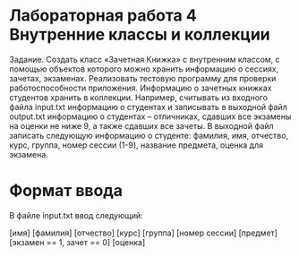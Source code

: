 # Лабораторная работа 4 Внутренние классы и коллекции

Задание. Создать класс «Зачетная Книжка» с внутренним классом, с помощью объектов которого можно хранить информацию о сессиях, зачетах, экзаменах. 
Реализовать тестовую программу для проверки работоспособности приложения. 
Информацию о зачетных книжках студентов хранить в коллекции.
Например, считывать из входного файла input.txt информацию о студентах и записывать в выходной файл output.txt информацию о студентах – отличниках, сдавших все экзамены на оценки не ниже 9, а также сдавших все зачеты. В выходной файл записать следующую информацию о студенте: фамилия, имя, отчество, курс, группа, номер сессии (1-9), название предмета, оценка для экзамена.

# Формат ввода

В файле input.txt ввод следующий:

[имя] [фамилия] [отчество] [курс] [группа] [номер сессии]
[предмет] [экзамен == 1, зачет == 0] [оценка]